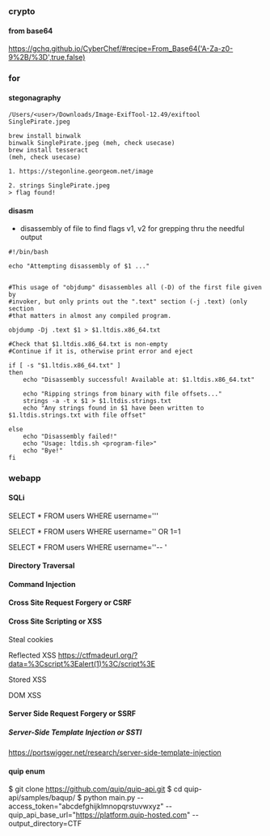 ### crypto

#### from base64
https://gchq.github.io/CyberChef/#recipe=From_Base64('A-Za-z0-9%2B/%3D',true,false)


### for

#### stegonagraphy
```
/Users/<user>/Downloads/Image-ExifTool-12.49/exiftool SinglePirate.jpeg

brew install binwalk
binwalk SinglePirate.jpeg (meh, check usecase)
brew install tesseract 
(meh, check usecase)

1. https://stegonline.georgeom.net/image

2. strings SinglePirate.jpeg
> flag found!
```


#### disasm
- disassembly of file to find flags v1, v2 for grepping thru the needful output
```
#!/bin/bash

echo "Attempting disassembly of $1 ..."


#This usage of "objdump" disassembles all (-D) of the first file given by 
#invoker, but only prints out the ".text" section (-j .text) (only section
#that matters in almost any compiled program.

objdump -Dj .text $1 > $1.ltdis.x86_64.txt

#Check that $1.ltdis.x86_64.txt is non-empty
#Continue if it is, otherwise print error and eject

if [ -s "$1.ltdis.x86_64.txt" ]
then
	echo "Disassembly successful! Available at: $1.ltdis.x86_64.txt"

	echo "Ripping strings from binary with file offsets..."
	strings -a -t x $1 > $1.ltdis.strings.txt
	echo "Any strings found in $1 have been written to $1.ltdis.strings.txt with file offset"

else
	echo "Disassembly failed!"
	echo "Usage: ltdis.sh <program-file>"
	echo "Bye!"
fi
```



### webapp

#### SQLi

SELECT * FROM users WHERE username='''

SELECT * FROM users WHERE username='' OR 1=1

SELECT * FROM users WHERE username=''-- '

#### Directory Traversal

#### Command Injection

#### Cross Site Request Forgery or CSRF

#### Cross Site Scripting or XSS 
Steal cookies 

Reflected XSS
https://ctfmadeurl.org/?data=%3Cscript%3Ealert(1)%3C/script%3E

Stored XSS

DOM XSS

#### Server Side Request Forgery or SSRF


##### Server-Side Template Injection or SSTI

https://portswigger.net/research/server-side-template-injection

#### quip enum
$ git clone https://github.com/quip/quip-api.git
$ cd quip-api/samples/baqup/
$ python main.py --access_token="abcdefghijklmnopqrstuvwxyz" --quip_api_base_url="https://platform.quip-hosted.com" --output_directory=CTF
